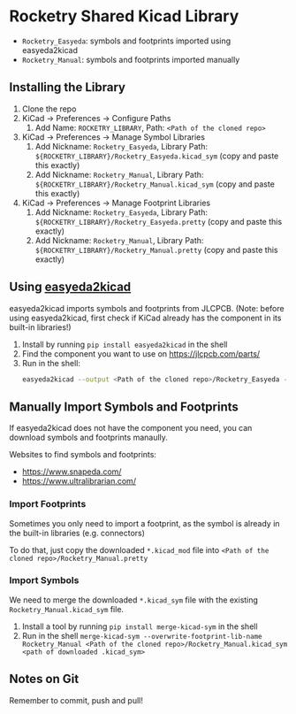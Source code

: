 # Rocketry Shared Kicad Library

- `Rocketry_Easyeda`: symbols and footprints imported using easyeda2kicad
- `Rocketry_Manual`: symbols and footprints imported manually

## Installing the Library

1. Clone the repo 
2. KiCad -> Preferences -> Configure Paths
   1. Add Name: `ROCKETRY_LIBRARY`, Path: `<Path of the cloned repo>`
3. KiCad -> Preferences -> Manage Symbol Libraries
   1. Add Nickname: `Rocketry_Easyeda`, Library Path: `${ROCKETRY_LIBRARY}/Rocketry_Easyeda.kicad_sym` (copy and paste this exactly)
   2. Add Nickname: `Rocketry_Manual`, Library Path: `${ROCKETRY_LIBRARY}/Rocketry_Manual.kicad_sym` (copy and paste this exactly)
4. KiCad -> Preferences -> Manage Footprint Libraries
   1. Add Nickname: `Rocketry_Easyeda`, Library Path: `${ROCKETRY_LIBRARY}/Rocketry_Easyeda.pretty` (copy and paste this exactly)
   2. Add Nickname: `Rocketry_Manual`, Library Path: `${ROCKETRY_LIBRARY}/Rocketry_Manual.pretty` (copy and paste this exactly)

## Using [easyeda2kicad](https://pypi.org/project/easyeda2kicad/)

easyeda2kicad imports symbols and footprints from JLCPCB. (Note: before using easyeda2kicad, first check if KiCad already has the component in its built-in libraries!)

1. Install by running `pip install easyeda2kicad` in the shell
2. Find the component you want to use on https://jlcpcb.com/parts/
3. Run in the shell:
   ```sh
   easyeda2kicad --output <Path of the cloned repo>/Rocketry_Easyeda --symbol --footprint --lcsc_id=<Component ID, starts with C>
   ```

## Manually Import Symbols and Footprints

If easyeda2kicad does not have the component you need, you can download symbols and footprints manaully.

Websites to find symbols and footprints:

- https://www.snapeda.com/
- https://www.ultralibrarian.com/

### Import Footprints

Sometimes you only need to import a footprint, as the symbol is already in the built-in libraries (e.g. connectors)

To do that, just copy the downloaded `*.kicad_mod` file into `<Path of the cloned repo>/Rocketry_Manual.pretty`

### Import Symbols

We need to merge the downloaded `*.kicad_sym` file with the existing `Rocketry_Manual.kicad_sym` file.

1. Install a tool by running `pip install merge-kicad-sym` in the shell
2. Run in the shell `merge-kicad-sym --overwrite-footprint-lib-name Rocketry_Manual <Path of the cloned repo>/Rocketry_Manual.kicad_sym <path of downloaded .kicad_sym>`

## Notes on Git

Remember to commit, push and pull!
